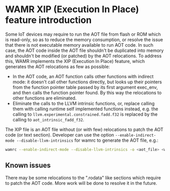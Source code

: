 # WAMR XIP (Execution In Place) feature introduction

Some IoT devices may require to run the AOT file from flash or ROM which is read-only, so as to reduce the memory consumption, or resolve the issue that there is not executable memory available to run AOT code. In such case, the AOT code inside the AOT file shouldn't be duplicated into memory and shouldn't be modified (or patched) by the AOT relocations. To address this, WAMR implements the XIP (Execution In Place) feature, which generates the AOT relocations as few as possible:
- In the AOT code, an AOT function calls other functions with indirect mode: it doesn't call other functions directly, but looks up their pointers from the function pointer table passed by its first argument exec_env, and then calls the function pointer found. By this way the relocations to other functions are eliminated.
- Eliminate the calls to the LLVM intrinsic functions, or, replace calling them with calling runtime self implemented functions instead, e.g. the calling to `llvm.experimental.constrained.fadd.f32` is replaced by the calling to `aot_intrinsic_fadd_f32`.

The XIP file is an AOT file without (or with few) relocations to patch the AOT code (or text section). Developer can use the option `--enable-indirect-mode --disable-llvm-intrinsics` for wamrc to generate the AOT file, e.g.:
```bash
wamrc --enable-indirect-mode --disable-llvm-intrinsics -o <aot_file> <wasm_file>
```

## Known issues

There may be some relocations to the ".rodata" like sections which require to patch the AOT code. More work will be done to resolve it in the future.
